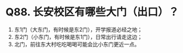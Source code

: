 # Q88. 长安校区有哪些大门（出口）？
1. 东1门（大东门，有时候是东2门），开学报道必经之地；
1. 东2门（小东门，有时候是东1门），日常出行请走这边；
1. 北门，前往东大村吃吃喝喝可能会比小东门更近一点。
